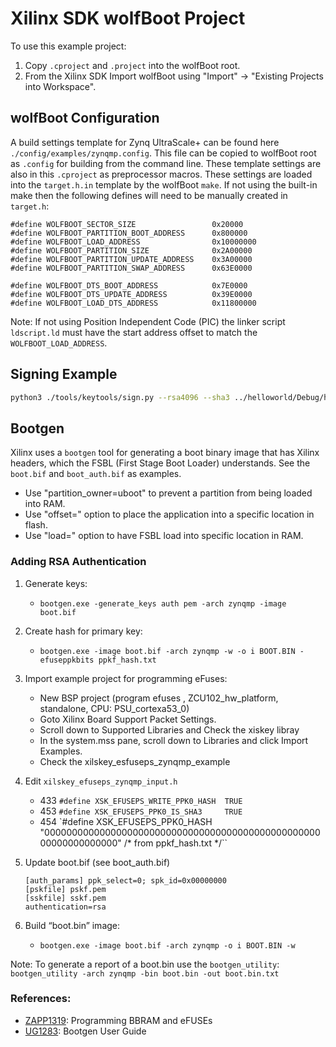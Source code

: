 # Xilinx SDK wolfBoot Project

To use this example project:
1. Copy `.cproject` and `.project` into the wolfBoot root.
2. From the Xilinx SDK Import wolfBoot using "Import" -> "Existing Projects into Workspace".

## wolfBoot Configuration

A build settings template for Zynq UltraScale+ can be found here `./config/examples/zynqmp.config`. This file can be copied to wolfBoot root as `.config` for building from the command line. These template settings are also in this `.cproject` as preprocessor macros. These settings are loaded into the `target.h.in` template by the wolfBoot `make`. If not using the built-in make then the following defines will need to be manually created in `target.h`:

```
#define WOLFBOOT_SECTOR_SIZE                 0x20000
#define WOLFBOOT_PARTITION_BOOT_ADDRESS      0x800000
#define WOLFBOOT_LOAD_ADDRESS                0x10000000
#define WOLFBOOT_PARTITION_SIZE              0x2A00000 
#define WOLFBOOT_PARTITION_UPDATE_ADDRESS    0x3A00000
#define WOLFBOOT_PARTITION_SWAP_ADDRESS      0x63E0000

#define WOLFBOOT_DTS_BOOT_ADDRESS            0x7E0000
#define WOLFBOOT_DTS_UPDATE_ADDRESS          0x39E0000
#define WOLFBOOT_LOAD_DTS_ADDRESS            0x11800000
```

Note: If not using Position Independent Code (PIC) the linker script `ldscript.ld` must have the start address offset to match the `WOLFBOOT_LOAD_ADDRESS`.

## Signing Example

```sh
python3 ./tools/keytools/sign.py --rsa4096 --sha3 ../helloworld/Debug/helloworld.elf ./rsa4096.der 1
```

## Bootgen

Xilinx uses a `bootgen` tool for generating a boot binary image that has Xilinx headers, which the FSBL (First Stage Boot Loader) understands. See the `boot.bif` and `boot_auth.bif` as examples.

* Use "partition_owner=uboot" to prevent a partition from being loaded into RAM.
* Use "offset=" option to place the application into a specific location in flash.
* Use "load=" option to have FSBL load into specific location in RAM.

### Adding RSA Authentication

1. Generate keys:
    * `bootgen.exe -generate_keys auth pem -arch zynqmp -image boot.bif`
2. Create hash for primary key:
    * `bootgen.exe -image boot.bif -arch zynqmp -w -o i BOOT.BIN -efuseppkbits ppkf_hash.txt`
3. Import example project for programming eFuses:
    * New BSP project (program efuses , ZCU102_hw_platform, standalone, CPU: PSU_cortexa53_0)
    * Goto Xilinx Board Support Packet Settings.
    * Scroll down to Supported Libraries and Check the xiskey libray
    * In the system.mss pane, scroll down to Libraries and click Import Examples.
    * Check the xilskey_esfuseps_zynqmp_example
4. Edit `xilskey_efuseps_zynqmp_input.h`
    * 433 `#define XSK_EFUSEPS_WRITE_PPK0_HASH  TRUE`
    * 453 `#define XSK_EFUSEPS_PPK0_IS_SHA3     TRUE`
    * 454 `#define XSK_EFUSEPS_PPK0_HASH "0000000000000000000000000000000000000000000000000000000000000000" /* from ppkf_hash.txt */``
5. Update boot.bif (see boot_auth.bif)

    ```
    [auth_params] ppk_select=0; spk_id=0x00000000
    [pskfile] pskf.pem
    [sskfile] sskf.pem
    authentication=rsa
    ```

6. Build “boot.bin” image:
    * `bootgen.exe -image boot.bif -arch zynqmp -o i BOOT.BIN -w`

Note: To generate a report of a boot.bin use the `bootgen_utility`:
`bootgen_utility -arch zynqmp -bin boot.bin -out boot.bin.txt`

### References:
* [ZAPP1319](https://www.xilinx.com/support/documentation/application_notes/xapp1319-zynq-usp-prog-nvm.pdf): Programming BBRAM and eFUSEs
* [UG1283](https://www.xilinx.com/support/documentation/sw_manuals/xilinx2018_2/ug1283-bootgen-user-guide.pdf): Bootgen User Guide
